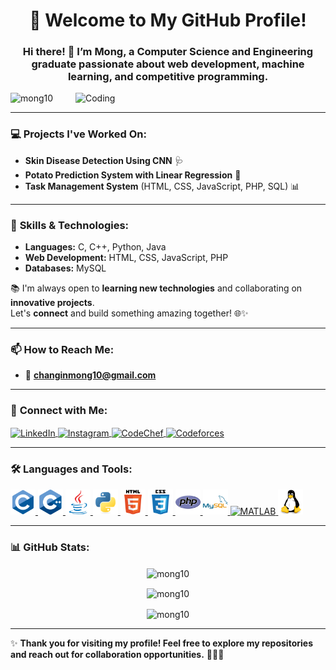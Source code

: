 <h1 align="center">🚀 Welcome to My GitHub Profile!</h1>
<h3 align="center">Hi there! 👋 I’m Mong, a Computer Science and Engineering graduate passionate about web development, machine learning, and competitive programming.</h3>

<img align="right" alt="Coding" width="400" src="https://cdn.dribbble.com/users/1162077/screenshots/3848914/programmer.gif">

<p align="left"> <img src="https://komarev.com/ghpvc/?username=mong10&label=Profile%20views&color=0e75b6&style=flat" alt="mong10" /> </p>

---

### 💻 **Projects I've Worked On:**
- **Skin Disease Detection Using CNN** 🩺  
- **Potato Prediction System with Linear Regression** 🥔  
- **Task Management System** (HTML, CSS, JavaScript, PHP, SQL) 📊  

---

### 🌟 **Skills & Technologies:**
- **Languages:** C, C++, Python, Java  
- **Web Development:** HTML, CSS, JavaScript, PHP  
- **Databases:** MySQL  

📚 I'm always open to **learning new technologies** and collaborating on **innovative projects**.  
Let's **connect** and build something amazing together! 🌐✨  

---

### 📫 **How to Reach Me:**  
- 📧 **changinmong10@gmail.com**

---

### 🤝 **Connect with Me:**

<p align="left">
  <a href="https://www.linkedin.com/in/ahla-mong-marma-11b35633b/" target="_blank">
    <img align="center" src="https://raw.githubusercontent.com/rahuldkjain/github-profile-readme-generator/master/src/images/icons/Social/linked-in-alt.svg" alt="LinkedIn" height="30" width="40" />
  </a>
  <a href="https://instagram.com/cmarma" target="_blank">
    <img align="center" src="https://raw.githubusercontent.com/rahuldkjain/github-profile-readme-generator/master/src/images/icons/Social/instagram.svg" alt="Instagram" height="30" width="40" />
  </a>
  <a href="https://www.codechef.com/users/changinmong10" target="_blank">
    <img align="center" src="https://cdn.jsdelivr.net/npm/simple-icons@3.1.0/icons/codechef.svg" alt="CodeChef" height="30" width="40" />
  </a>
  <a href="https://codeforces.com/profile/changinmong10" target="_blank">
    <img align="center" src="https://raw.githubusercontent.com/rahuldkjain/github-profile-readme-generator/master/src/images/icons/Social/codeforces.svg" alt="Codeforces" height="30" width="40" />
  </a>
</p>

---

### 🛠️ **Languages and Tools:**

<p align="left">
  <a href="https://www.cprogramming.com/" target="_blank"> <img src="https://raw.githubusercontent.com/devicons/devicon/master/icons/c/c-original.svg" alt="C" width="40" height="40"/> </a>
  <a href="https://www.w3schools.com/cpp/" target="_blank"> <img src="https://raw.githubusercontent.com/devicons/devicon/master/icons/cplusplus/cplusplus-original.svg" alt="C++" width="40" height="40"/> </a>
  <a href="https://www.java.com" target="_blank"> <img src="https://raw.githubusercontent.com/devicons/devicon/master/icons/java/java-original.svg" alt="Java" width="40" height="40"/> </a>
  <a href="https://www.python.org" target="_blank"> <img src="https://raw.githubusercontent.com/devicons/devicon/master/icons/python/python-original.svg" alt="Python" width="40" height="40"/> </a>
  <a href="https://www.w3.org/html/" target="_blank"> <img src="https://raw.githubusercontent.com/devicons/devicon/master/icons/html5/html5-original-wordmark.svg" alt="HTML5" width="40" height="40"/> </a>
  <a href="https://www.w3schools.com/css/" target="_blank"> <img src="https://raw.githubusercontent.com/devicons/devicon/master/icons/css3/css3-original-wordmark.svg" alt="CSS3" width="40" height="40"/> </a>
  <a href="https://www.php.net" target="_blank"> <img src="https://raw.githubusercontent.com/devicons/devicon/master/icons/php/php-original.svg" alt="PHP" width="40" height="40"/> </a>
  <a href="https://www.mysql.com/" target="_blank"> <img src="https://raw.githubusercontent.com/devicons/devicon/master/icons/mysql/mysql-original-wordmark.svg" alt="MySQL" width="40" height="40"/> </a>
  <a href="https://www.mathworks.com/" target="_blank"> <img src="https://upload.wikimedia.org/wikipedia/commons/2/21/Matlab_Logo.png" alt="MATLAB" width="40" height="40"/> </a>
  <a href="https://www.linux.org/" target="_blank"> <img src="https://raw.githubusercontent.com/devicons/devicon/master/icons/linux/linux-original.svg" alt="Linux" width="40" height="40"/> </a>
</p>

---

### 📊 **GitHub Stats:**

<p align="center">
  <img align="center" src="https://github-readme-stats.vercel.app/api/top-langs?username=mong10&show_icons=true&locale=en&layout=compact&theme=radical" alt="mong10" />
</p>
<p align="center">
  <img align="center" src="https://github-readme-stats.vercel.app/api?username=mong10&show_icons=true&locale=en&theme=radical" alt="mong10" />
</p>
<p align="center">
  <img align="center" src="https://github-readme-streak-stats.herokuapp.com/?user=mong10&theme=radical" alt="mong10" />
</p>

---

✨ **Thank you for visiting my profile! Feel free to explore my repositories and reach out for collaboration opportunities.** 🚀👨‍💻
